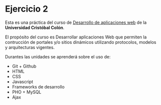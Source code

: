 # Ejercicio 2
Esta es una práctica del curso de [Desarrollo de aplicaciones web](https://av-exactas.ucc.mx/course/view.php?id=296#section-1) de la **Universidad Cristóbal Colón**.

El propósito del curso es Desarrollar aplicaciones Web que permiten la contrucción de portales y/o sitios dinámicos utilizando protocolos, modelos y arquitecturas vigentes.

Durantes las unidades se aprenderá sobre el uso de:

* Git + Github
* HTML
* CSS
* Javascript
* Frameworks de desarrollo
* PHO + MySQL
* Ajax
